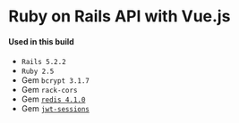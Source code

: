 # Ruby on Rails API with Vue.js

#### Used in this build

- `Rails 5.2.2`
- `Ruby 2.5`
- Gem `bcrypt 3.1.7`
- Gem `rack-cors`
- Gem [`redis 4.1.0`](https://github.com/redis/redis-rb)
- Gem [`jwt-sessions`](https://github.com/tuwukee/jwt_sessions)

